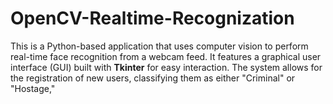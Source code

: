 # OpenCV-Realtime-Recognization
This is a Python-based application that uses computer vision to perform real-time face recognition from a webcam feed. It features a graphical user interface (GUI) built with **Tkinter** for easy interaction. The system allows for the registration of new users, classifying them as either "Criminal" or "Hostage," 
